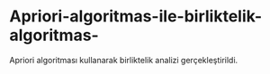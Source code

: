 # Apriori-algoritmas-ile-birliktelik-algoritmas-
Apriori algoritması kullanarak birliktelik analizi gerçekleştirildi.
